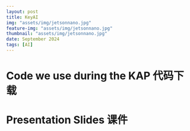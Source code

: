 ```yaml
---
layout: post
title: KeyAI
img: "assets/img/jetsonnano.jpg"
feature-img: "assets/img/jetsonnano.jpg"
thumbnail: "assets/img/jetsonnano.jpg"
date: September 2024
tags: [AI]
---
```

# Code we use during the KAP 代码下载

# Presentation Slides 课件

